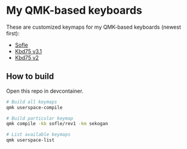# My QMK-based keyboards

These are customized keymaps for my QMK-based keyboards (newest first):

- [Sofle](keyboards/sofle/keymaps/sekogan/README.md)
- [Kbd75 v3.1](keyboards/kbdfans/kbd75hs/keymaps/sekogan/README.md)
- [Kbd75 v2](keyboards/kbdfans/kbd75/keymaps/sekogan/README.md)

## How to build

Open this repo in devcontainer.

```bash
# Build all keymaps
qmk userspace-compile

# Build particular keymap
qmk compile -kb sofle/rev1 -km sekogan

# List available keymaps
qmk userspace-list
```

<!-- ## How to flash

WARNING: this recipe is outdated and needs to be verified

The following recipe is for Fedora 38, 39.

```bash
# On Fedora 39 only
sudo dnf copr enable erovia/dfu-programmer

sudo dnf groupinstall "Development Tools"
sudo dnf install dfu-programmer
```

Copy udev rules to `/etc` if suggested by the qmk setup or
if the `make flash` command leads to an error `Waiting for /dev/ttyACM0 to become writable`:

```bash
sudo cp qmk_firmware/util/udev/50-qmk.rules /etc/udev/rules.d/
sudo udevadm control --reload-rules
```

```bash
cd my_qmk_keyboards/sofle
make flash
``` -->
